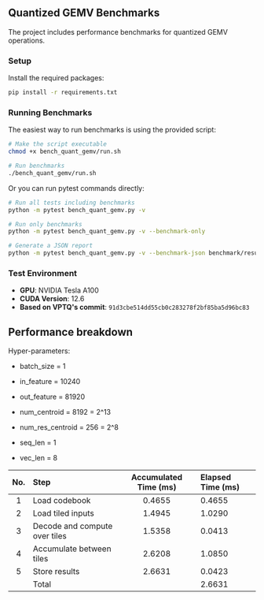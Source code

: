 ## Quantized GEMV Benchmarks

The project includes performance benchmarks for quantized GEMV operations.

### Setup

Install the required packages:

```bash
pip install -r requirements.txt
```

### Running Benchmarks

The easiest way to run benchmarks is using the provided script:

```bash
# Make the script executable
chmod +x bench_quant_gemv/run.sh

# Run benchmarks
./bench_quant_gemv/run.sh
```

Or you can run pytest commands directly:

```bash
# Run all tests including benchmarks
python -m pytest bench_quant_gemv.py -v

# Run only benchmarks
python -m pytest bench_quant_gemv.py -v --benchmark-only

# Generate a JSON report
python -m pytest bench_quant_gemv.py -v --benchmark-json benchmark/results.json
```

### Test Environment

- **GPU**: NVIDIA Tesla A100
- **CUDA Version**: 12.6
- **Based on VPTQ's commit**: `91d3cbe514dd55cb0c283278f2bf85ba5d96bc83`

## Performance breakdown

Hyper-parameters:

- batch_size = 1

- in_feature = 10240

- out_feature = 81920

- num_centroid = 8192 = 2^13

- num_res_centroid = 256 = 2^8

- seq_len = 1

- vec_len = 8

| No. | Step                          | Accumulated Time (ms) | Elapsed Time (ms) |
| :-: | :---------------------------- | :-------------------: | :---------------- |
|  1  | Load codebook                 |        0.4655         | 0.4655            |
|  2  | Load tiled inputs             |        1.4945         | 1.0290            |
|  3  | Decode and compute over tiles |        1.5358         | 0.0413            |
|  4  | Accumulate between tiles      |        2.6208         | 1.0850            |
|  5  | Store results                 |        2.6631         | 0.0423            |
|     | Total                         |                       | 2.6631            |
